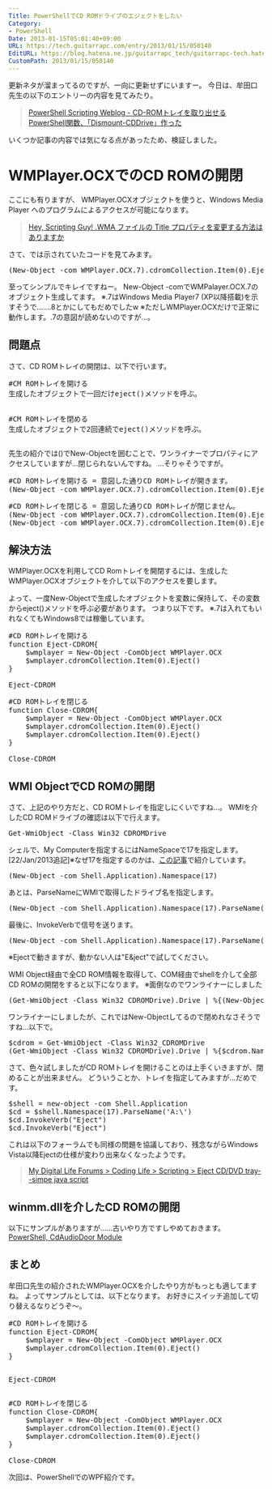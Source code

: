 ```yaml
---
Title: PowerShellでCD ROMドライブのエジェクトをしたい
Category:
- PowerShell
Date: 2013-01-15T05:01:40+09:00
URL: https://tech.guitarrapc.com/entry/2013/01/15/050140
EditURL: https://blog.hatena.ne.jp/guitarrapc_tech/guitarrapc-tech.hatenablog.com/atom/entry/11696248318757675346
CustomPath: 2013/01/15/050140
---
```


更新ネタが溜まってるのですが、一向に更新せずにいますー。
今日は、牟田口先生の以下のエントリーの内容を見てみたり。

<blockquote><a href="http://winscript.jp/powershell/258" target="_blank">PowerShell Scripting Weblog - CD-ROMトレイを取り出せるPowerShell関数、「Dismount-CDDrive」作った</a></blockquote>

いくつか記事の内容では気になる点があったため、検証しました。



<h1>WMPlayer.OCXでのCD ROMの開閉</h1>
ここにも有りますが、
WMPlayer.OCXオブジェクトを使うと、Windows Media Player へのプログラムによるアクセスが可能になります。

<blockquote><a href="http://gallery.technet.microsoft.com/scriptcenter/87f67063-f474-46a0-8616-9a76e6e8dbcd" target="_blank">Hey, Scripting Guy! .WMA ファイルの Title プロパティを変更する方法はあり​ますか</a></blockquote>

さて、では示されていたコードを見てみます。
<pre class="brush: powershell">
(New-Object -com WMPlayer.OCX.7).cdromCollection.Item(0).Eject()
</pre>
至ってシンプルでキレイですねー。
New-Object -comでWMPalayer.OCX.7のオブジェクト生成してます。
※.7はWindows Media Player7 (XP以降搭載)を示すそうで…….8とかにしてもだめでしたw
※ただしWMPlayer.OCXだけで正常に動作します。.7の意図が読めないのですが…。

<h2>問題点</h2>
さて、CD ROMトレイの開閉は、以下で行います。
<pre class="brush: powershell">
#CM ROMトレイを開ける
生成したオブジェクトで一回だけeject()メソッドを呼ぶ。

#CM ROMトレイを閉める
生成したオブジェクトで2回連続でeject()メソッドを呼ぶ。
</pre>

先生の紹介では()でNew-Objectを囲むことで、ワンライナーでプロパティにアクセスしていますが…閉じられないんですね。
…そりゃそうですが。
<pre class="brush: powershell">
#CD ROMトレイを開ける = 意図した通りCD ROMトレイが開きます。
(New-Object -com WMPlayer.OCX.7).cdromCollection.Item(0).Eject()
</pre>

<pre class="brush: powershell">
#CD ROMトレイを閉じる = 意図した通りCD ROMトレイが閉じません。
(New-Object -com WMPlayer.OCX.7).cdromCollection.Item(0).Eject()
(New-Object -com WMPlayer.OCX.7).cdromCollection.Item(0).Eject()
</pre>

<h2>解決方法</h2>
WMPlayer.OCXを利用してCD Romトレイを開閉するには、生成したWMPlayer.OCXオブジェクトを介して以下のアクセスを要します。

よって、一度New-Objectで生成したオブジェクトを変数に保持して、その変数からeject()メソッドを呼ぶ必要があります。
つまり以下です。
※.7は入れてもいれなくてもWindows8では稼働しています。
<pre class="brush: powershell">
#CD ROMトレイを開ける
function Eject-CDROM{
    $wmplayer = New-Object -ComObject WMPlayer.OCX
    $wmplayer.cdromCollection.Item(0).Eject()
}

Eject-CDROM
</pre>

<pre class="brush: powershell">
#CD ROMトレイを閉じる
function Close-CDROM{
    $wmplayer = New-Object -ComObject WMPlayer.OCX
    $wmplayer.cdromCollection.Item(0).Eject()
    $wmplayer.cdromCollection.Item(0).Eject()
}

Close-CDROM
</pre>


<h2>WMI ObjectでCD ROMの開閉</h2>
さて、上記のやり方だと、CD ROMトレイを指定しにくいですね…。
WMIを介したCD ROMドライブの確認は以下で行えます。
<pre class="brush: powershell">
Get-WmiObject -Class Win32_CDROMDrive
</pre>
シェルで、My Computerを指定するにはNameSpaceで17を指定します。
[22/Jan/2013追記]※なぜ17を指定するのかは、<a href="http://wp.me/p2SHCh-c8" target="_blank">この記事</a>で紹介しています。
<pre class="brush: powershell">
(New-Object -com Shell.Application).Namespace(17)
</pre>
あとは、ParseNameにWMIで取得したドライブ名を指定します。
<pre class="brush: powershell">
(New-Object -com Shell.Application).Namespace(17).ParseName(&quot;A:\&quot;)
</pre>
最後に、InvokeVerbで信号を送ります。
<pre class="brush: powershell">
(New-Object -com Shell.Application).Namespace(17).ParseName(&quot;A:\&quot;).InvokeVerb(&quot;Eject&quot;)
</pre>
※Ejectで動きますが、動かない人は"E&amp;ject"で試してください。

WMI Object経由で全CD ROM情報を取得して、COM経由でshellを介して全部CD ROMの開閉をすると以下になります。
※面倒なのでワンライナーにしました
<pre class="brush: powershell">
(Get-WmiObject -Class Win32_CDROMDrive).Drive | %{(New-Object -com Shell.Application).Namespace(17).ParseName($_).InvokeVerb(&quot;Eject&quot;)}
</pre>
ワンライナーにしましたが、これではNew-Objectしてるので閉めれなさそうですね…以下で。
<pre class="brush: powershell">
$cdrom = Get-WmiObject -Class Win32_CDROMDrive
(Get-WmiObject -Class Win32_CDROMDrive).Drive | %{$cdrom.Namespace(17).ParseName($_).InvokeVerb(&quot;Eject&quot;)}
</pre>
さて、色々試しましたがCD ROMトレイを開けることのは上手くいきますが、閉めることが出来ません。
どういうことか、トレイを指定してみますが…だめです。
<pre class="brush: powershell">
$shell = new-object -com Shell.Application
$cd = $shell.Namespace(17).ParseName('A:\')
$cd.InvokeVerb(&quot;Eject&quot;)
$cd.InvokeVerb(&quot;Eject&quot;)
</pre>
これは以下のフォーラムでも同様の問題を協議しており、残念ながらWindows Vista以降Ejectの仕様が変わり出来なくなったようです。

<blockquote><a href="http://forums.mydigitallife.info/archive/index.php/t-26837.html?s=6ad5eef53413628152f419f4f876d626" target="_blank">My Digital Life Forums &gt; Coding Life &gt; Scripting &gt; Eject CD/DVD tray--simpe java script</a></blockquote>

<h2>winmm.dllを介したCD ROMの開閉</h2>
以下にサンプルがありますが……古いやり方ですしやめておきます。
<a href="http://thepowershellguy.com/blogs/posh/archive/2008/08/04/powershell.aspx" target="_blank">PowerShell, CdAudioDoor Module</a>


<h2>まとめ</h2>
牟田口先生の紹介されたWMPlayer.OCXを介したやり方がもっとも適してますね。
よってサンプルとしては、以下となります。
お好きにスイッチ追加して切り替えるなりどうぞ～。
<pre class="brush: powershell">
#CD ROMトレイを開ける
function Eject-CDROM{
    $wmplayer = New-Object -ComObject WMPlayer.OCX
    $wmplayer.cdromCollection.Item(0).Eject()
}

Eject-CDROM
</pre>

<pre class="brush: powershell">
#CD ROMトレイを閉じる
function Close-CDROM{
    $wmplayer = New-Object -ComObject WMPlayer.OCX
    $wmplayer.cdromCollection.Item(0).Eject()
    $wmplayer.cdromCollection.Item(0).Eject()
}

Close-CDROM
</pre>

次回は、PowerShellでのWPF紹介です。

